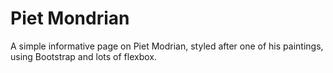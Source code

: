 # Piet Mondrian
A simple informative page on Piet Modrian, styled after one of his paintings, using Bootstrap and lots of flexbox.
